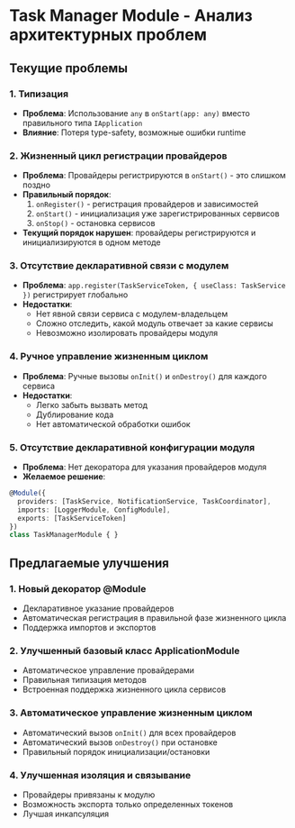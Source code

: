 # Task Manager Module - Анализ архитектурных проблем

## Текущие проблемы

### 1. Типизация
- **Проблема**: Использование `any` в `onStart(app: any)` вместо правильного типа `IApplication`
- **Влияние**: Потеря type-safety, возможные ошибки runtime

### 2. Жизненный цикл регистрации провайдеров
- **Проблема**: Провайдеры регистрируются в `onStart()` - это слишком поздно
- **Правильный порядок**:
  1. `onRegister()` - регистрация провайдеров и зависимостей
  2. `onStart()` - инициализация уже зарегистрированных сервисов
  3. `onStop()` - остановка сервисов
- **Текущий порядок нарушен**: провайдеры регистрируются и инициализируются в одном методе

### 3. Отсутствие декларативной связи с модулем
- **Проблема**: `app.register(TaskServiceToken, { useClass: TaskService })` регистрирует глобально
- **Недостатки**:
  - Нет явной связи сервиса с модулем-владельцем
  - Сложно отследить, какой модуль отвечает за какие сервисы
  - Невозможно изолировать провайдеры модуля

### 4. Ручное управление жизненным циклом
- **Проблема**: Ручные вызовы `onInit()` и `onDestroy()` для каждого сервиса
- **Недостатки**:
  - Легко забыть вызвать метод
  - Дублирование кода
  - Нет автоматической обработки ошибок

### 5. Отсутствие декларативной конфигурации модуля
- **Проблема**: Нет декоратора для указания провайдеров модуля
- **Желаемое решение**:
```typescript
@Module({
  providers: [TaskService, NotificationService, TaskCoordinator],
  imports: [LoggerModule, ConfigModule],
  exports: [TaskServiceToken]
})
class TaskManagerModule { }
```

## Предлагаемые улучшения

### 1. Новый декоратор @Module
- Декларативное указание провайдеров
- Автоматическая регистрация в правильной фазе жизненного цикла
- Поддержка импортов и экспортов

### 2. Улучшенный базовый класс ApplicationModule
- Автоматическое управление провайдерами
- Правильная типизация методов
- Встроенная поддержка жизненного цикла сервисов

### 3. Автоматическое управление жизненным циклом
- Автоматический вызов `onInit()` для всех провайдеров
- Автоматический вызов `onDestroy()` при остановке
- Правильный порядок инициализации/остановки

### 4. Улучшенная изоляция и связывание
- Провайдеры привязаны к модулю
- Возможность экспорта только определенных токенов
- Лучшая инкапсуляция